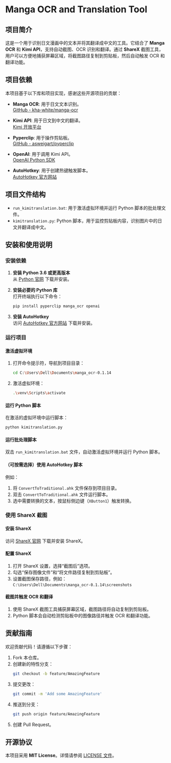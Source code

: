 # Manga OCR and Translation Tool

## 项目简介

这是一个用于识别日文漫画中的文本并将其翻译成中文的工具。它结合了 **Manga OCR** 和 **Kimi API**，支持自动截图、OCR 识别和翻译。通过 **ShareX** 截图工具，用户可以方便地捕获屏幕区域，将截图路径复制到剪贴板，然后自动触发 OCR 和翻译功能。

## 项目依赖

本项目基于以下库和项目实现，感谢这些开源项目的贡献：

- **Manga OCR**: 用于日文文本识别。  
  [GitHub - kha-white/manga-ocr](https://github.com/kha-white/manga-ocr)

- **Kimi API**: 用于日文到中文的翻译。  
  [Kimi 开放平台](https://platform.moonshot.cn)

- **Pyperclip**: 用于操作剪贴板。  
  [GitHub - asweigart/pyperclip](https://github.com/asweigart/pyperclip)

- **OpenAI**: 用于调用 Kimi API。  
  [OpenAI Python SDK](https://github.com/openai/openai-python)

- **AutoHotkey**: 用于创建热键触发脚本。  
  [AutoHotkey 官方网站](https://www.autohotkey.com/)

## 项目文件结构

- `run_kimitranslation.bat`: 用于激活虚拟环境并运行 Python 脚本的批处理文件。
- `kimitranslation.py`: Python 脚本，用于监控剪贴板内容，识别图片中的日文并翻译成中文。

## 安装和使用说明

### 安装依赖

1. **安装 Python 3.6 或更高版本**  
   从 [Python 官网](https://www.python.org/) 下载并安装。

2. **安装必要的 Python 库**  
   打开终端执行以下命令：
   ```bash
   pip install pyperclip manga_ocr openai
   ```

3. **安装 AutoHotkey**  
   访问 [AutoHotkey 官方网站](https://www.autohotkey.com/) 下载并安装。

### 运行项目

#### 激活虚拟环境

1. 打开命令提示符，导航到项目目录：
   ```bash
   cd C:\Users\Dell\Documents\manga_ocr-0.1.14
   ```

2. 激活虚拟环境：
   ```bash
   .\venv\Scripts\activate
   ```

#### 运行 Python 脚本

在激活的虚拟环境中运行脚本：
```bash
python kimitranslation.py
```

#### 运行批处理脚本

双击 `run_kimitranslation.bat` 文件，自动激活虚拟环境并运行 Python 脚本。

#### （可按需选择）使用 AutoHotkey 脚本
例如：
1. 将 `ConvertToTraditional.ahk` 文件保存到项目目录。
2. 双击 `ConvertToTraditional.ahk` 文件运行脚本。
3. 选中需要转换的文本，按鼠标侧边键（`XButton1`）触发转换。

### 使用 ShareX 截图

#### 安装 ShareX

访问 [ShareX 官网](https://getsharex.com/) 下载并安装 ShareX。

#### 配置 ShareX

1. 打开 ShareX 设置，选择“截图后”选项。
2. 勾选“保存图像文件”和“将文件路径复制到剪贴板”。
3. 设置截图保存路径，例如：  
   `C:\Users\Dell\Documents\manga_ocr-0.1.14\screenshots`

#### 截图并触发 OCR 和翻译

1. 使用 ShareX 截图工具捕获屏幕区域，截图路径将自动复制到剪贴板。
2. Python 脚本会自动检测剪贴板中的图像路径并触发 OCR 和翻译功能。

## 贡献指南

欢迎贡献代码！请遵循以下步骤：

1. Fork 本仓库。
2. 创建新的特性分支：
   ```bash
   git checkout -b feature/AmazingFeature
   ```
3. 提交更改：
   ```bash
   git commit -m 'Add some AmazingFeature'
   ```
4. 推送到分支：
   ```bash
   git push origin feature/AmazingFeature
   ```
5. 创建 Pull Request。

## 开源协议

本项目采用 **MIT License**。详情请参阅 [LICENSE 文件](https://github.com/your-username/your-repo/blob/main/LICENSE)。



